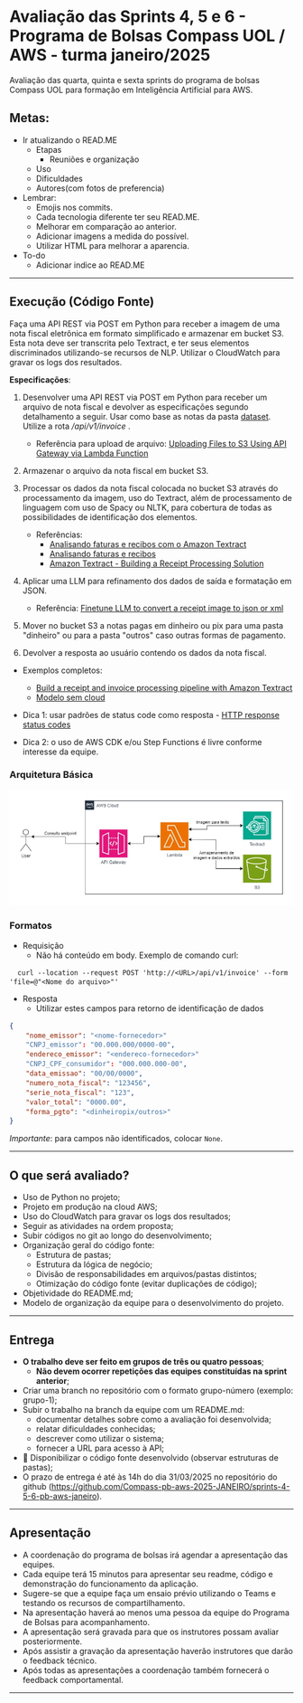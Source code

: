 # Avaliação das Sprints 4, 5 e 6 - Programa de Bolsas Compass UOL / AWS - turma janeiro/2025

Avaliação das quarta, quinta e sexta sprints do programa de bolsas Compass UOL para formação em Inteligência Artificial para AWS.

## Metas:

- Ir atualizando o READ.ME
  - Etapas
    - Reuniões e organização
  - Uso
  - Dificuldades
  - Autores(com fotos de preferencia)
- Lembrar:
  - Emojis nos commits.
  - Cada tecnologia diferente ter seu READ.ME.
  - Melhorar em comparação ao anterior.
  - Adicionar imagens a medida do possível.
  - Utilizar HTML para melhorar a aparencia.
- To-do
  - Adicionar indice ao READ.ME

***

## Execução (Código Fonte)

Faça uma API REST via POST em Python para receber a imagem de uma nota fiscal eletrônica em formato simplificado e armazenar em bucket S3. Esta nota deve ser transcrita pelo Textract, e ter seus elementos discriminados utilizando-se recursos de NLP. Utilizar o CloudWatch para gravar os logs dos resultados.

**Especificações**:

1. Desenvolver uma API REST via POST em Python para receber um arquivo de nota fiscal e devolver as especificações segundo detalhamento a seguir. Usar como base as notas da pasta [dataset](<./dataset>). Utilize a rota _/api/v1/invoice_ .

   * Referência para upload de arquivo: [Uploading Files to S3 Using API Gateway via Lambda Function](https://medium.com/@vaishnavipolichetti/uploading-files-to-s3-using-api-gateway-via-lambda-function-57fb160f7b7c)
2. Armazenar o arquivo da nota fiscal em bucket S3.
3. Processar os dados da nota fiscal colocada no bucket S3 através do processamento da imagem, uso do Textract, além de processamento de linguagem com uso de Spacy ou NLTK, para cobertura de todas as possibilidades de identificação dos elementos.

   * Referências:
     * [Analisando faturas e recibos com o Amazon Textract](https://docs.aws.amazon.com/pt_br/textract/latest/dg/analyzing-document-expense.html)
     * [Analisando faturas e recibos](https://docs.aws.amazon.com/pt_br/textract/latest/dg/invoices-receipts.html)
     * [Amazon Textract - Building a Receipt Processing Solution](https://github.com/raminetinati/aws-demo-textract-receipts)
4. Aplicar uma LLM para refinamento dos dados de saída e formatação em JSON.
   * Referência: [Finetune LLM to convert a receipt image to json or xml](https://mychen76.medium.com/finetune-llm-to-convert-a-receipt-image-to-json-or-xml-3f9a6237e991)
5. Mover no bucket S3 a notas pagas em dinheiro ou pix para uma pasta "dinheiro" ou para a pasta "outros" caso outras formas de pagamento.
6. Devolver a resposta ao usuário contendo os dados da nota fiscal.

* Exemplos completos:
  * [Build a receipt and invoice processing pipeline with Amazon Textract](https://aws.amazon.com/pt/blogs/machine-learning/build-a-receipt-and-invoice-processing-pipeline-with-amazon-textract/)
  * [Modelo sem cloud](https://github.com/katanaml/sparrow)

* Dica 1: usar padrões de status code como resposta - [HTTP response status codes](https://developer.mozilla.org/en-US/docs/Web/HTTP/Status)
* Dica 2: o uso de AWS CDK e/ou Step Functions é livre conforme interesse da equipe.

### Arquitetura Básica

![post-v1-tts](./assets/sprints_4-5-6.jpg)

### Formatos

* Requisição
  * Não há conteúdo em body. Exemplo de comando curl:
  
```shell
  curl --location --request POST 'http://<URL>/api/v1/invoice' --form 'file=@"<Nome do arquivo>"'
```

* Resposta
  * Utilizar estes campos para retorno de identificação de dados
  
```json
{
    "nome_emissor": "<nome-fornecedor>"
    "CNPJ_emissor": "00.000.000/0000-00",
    "endereco_emissor": "<endereco-fornecedor>"
    "CNPJ_CPF_consumidor": "000.000.000-00",
    "data_emissao": "00/00/0000",
    "numero_nota_fiscal": "123456",
    "serie_nota_fiscal": "123",
    "valor_total": "0000.00",
    "forma_pgto": "<dinheiropix/outros>"
}
```

_Importante_: para campos não identificados, colocar ``None``.

***

## O que será avaliado?

* Uso de Python no projeto;
* Projeto em produção na cloud AWS;
* Uso do CloudWatch para gravar os logs dos resultados;
* Seguir as atividades na ordem proposta;
* Subir códigos no git ao longo do desenvolvimento;
* Organização geral do código fonte:
  * Estrutura de pastas;
  * Estrutura da lógica de negócio;
  * Divisão de responsabilidades em arquivos/pastas distintos;
  * Otimização do código fonte (evitar duplicações de código);
* Objetividade do README.md;
* Modelo de organização da equipe para o desenvolvimento do projeto.

***

## Entrega

* **O trabalho deve ser feito em grupos de três ou quatro pessoas**;
  * **Não devem ocorrer repetições das equipes constituídas na sprint anterior**;
* Criar uma branch no repositório com o formato grupo-número (exemplo: grupo-1);
* Subir o trabalho na branch da equipe com um README.md:
  * documentar detalhes sobre como a avaliação foi desenvolvida;
  * relatar dificuldades conhecidas;
  * descrever como utilizar o sistema;
  * fornecer a URL para acesso à API;
* 🔨 Disponibilizar o código fonte desenvolvido (observar estruturas de pastas);
* O prazo de entrega é até às 14h do dia 31/03/2025 no repositório do github (<https://github.com/Compass-pb-aws-2025-JANEIRO/sprints-4-5-6-pb-aws-janeiro>).

***

## Apresentação

* A coordenação do programa de bolsas irá agendar a apresentação das equipes.
* Cada equipe terá 15 minutos para apresentar seu readme, código e demonstração do funcionamento da aplicação.
* Sugere-se que a equipe faça um ensaio prévio utilizando o Teams e testando os recursos de compartilhamento.
* Na apresentação haverá ao menos uma pessoa da equipe do Programa de Bolsas para acompanhamento.
* A apresentação será gravada para que os instrutores possam avaliar posteriormente.
* Após assistir a gravação da apresentação haverão instrutores que darão o feedback técnico.
* Após todas as apresentações a coordenação também fornecerá o feedback comportamental.

***
